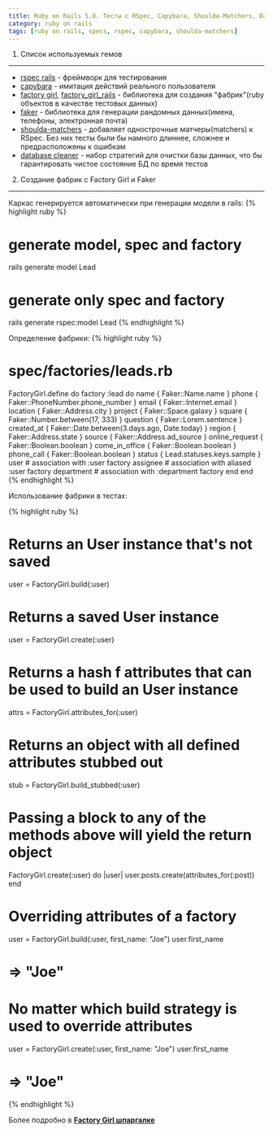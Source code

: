 ```yaml
---
title: Ruby on Rails 5.0. Тесты с RSpec, Capybara, Shoulda-Matchers, Database Cleaner, Factory Girl and Faker
category: ruby on rails
tags: [ruby on rails, specs, rspec, capybara, shoulda-matchers]
---
```

1. Список используемых гемов
-----

- [rspec rails](https://github.com/rspec/rspec-rails) - фреймворк для тестирования
- [capybara](https://github.com/jnicklas/capybara) - имитация действий реального пользователя
- [factory girl](https://github.com/thoughtbot/factory_girl), [factory_girl_rails](https://github.com/thoughtbot/factory_girl_rails) - библиотека для создания "фабрик"(ruby объектов в качестве тестовых данных)
- [faker](https://github.com/stympy/faker) - библиотека для генерации рандомных данных(имена, телефоны, электронная почта)
- [shoulda-matchers](https://github.com/thoughtbot/shoulda-matchers) - добавляет однострочные матчеры(matchers) к RSpec. Без них тесты были
бы намного длиннее, сложнее и предрасположены к ошибкам
- [database cleaner](https://github.com/DatabaseCleaner/database_cleaner) - набор стратегий для очистки базы данных, что бы гарантировать чистое состояние БД по время тестов

2. Создание фабрик с Factory Girl и Faker
-----

Каркас генерируется автоматически при генерации модели в rails:
{% highlight ruby %}
# generate model, spec and factory
rails generate model Lead
# generate only spec and factory
rails generate rspec:model Lead
{% endhighlight %}

Определение фабрики:
{% highlight ruby %}
# spec/factories/leads.rb
FactoryGirl.define do
  factory :lead do
    name              { Faker::Name.name }
    phone             { Faker::PhoneNumber.phone_number }
    email             { Faker::Internet.email }
    location          { Faker::Address.city }
    project           { Faker::Space.galaxy }
    square            { Faker::Number.between(17, 333) }
    question          { Faker::Lorem.sentence }
    created_at        { Faker::Date.between(3.days.ago, Date.today) }
    region            { Faker::Address.state }
    source            { Faker::Address.ad_source }
    online_request    { Faker::Boolean.boolean }
    come_in_office    { Faker::Boolean.boolean }
    phone_call        { Faker::Boolean.boolean }
    status            { Lead.statuses.keys.sample }
    user                                                # association with :user factory
    assignee                                            # association with aliased :user factory
    department                                          # association with :department factory
  end
end
{% endhighlight %}

Использование фабрики в тестах:

{% highlight ruby %}
# Returns an User instance that's not saved
user = FactoryGirl.build(:user)

# Returns a saved User instance
user = FactoryGirl.create(:user)

# Returns a hash f attributes that can be used to build an User instance
attrs = FactoryGirl.attributes_for(:user)

# Returns an object with all defined attributes stubbed out
stub = FactoryGirl.build_stubbed(:user)

# Passing a block to any of the methods above will yield the return object
FactoryGirl.create(:user) do |user|
  user.posts.create(attributes_for(:post))
end

# Overriding attributes of a factory
user = FactoryGirl.build(:user, first_name: "Joe")
user.first_name
# => "Joe"

# No matter which build strategy is used to override attributes
user = FactoryGirl.create(:user, first_name: "Joe")
user.first_name
# => "Joe"
{% endhighlight %}

Более подробно в [**Factory Girl шпаргалке**](https://github.com/brennovich/cheat-ruby-sheets/blob/master/factory_girl.md)